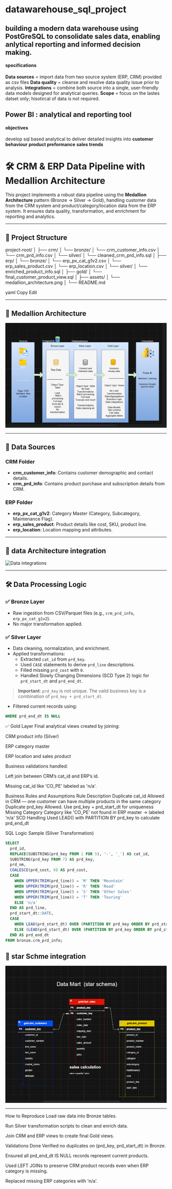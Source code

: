 # datawarehouse_sql_project
## building a modern data warehouse using PostGreSQL to consolidate sales data, enabling anlytical reporting and informed decision making.

#### specifications
**Data sources** = import data from two source system (ERP, CRM) provided as csv files
**Data quality** = cleanse and resolve data quality issue prior to analysis.
**Integrations** = combine both source into a single, user-friendly data models designed for analytical queries.
**Scope** = focus on the lastes datset only; hisotircal of data is not required. 

## Power BI : analytical and reporting tool

#### objectives
develop sql based analytical to deliver detailed insights into 
**customer behaviour**
**product preformance**
**sales trends**

# 🛠️ CRM & ERP Data Pipeline with Medallion Architecture

This project implements a robust data pipeline using the **Medallion Architecture** pattern (Bronze → Silver → Gold), handling customer data from the CRM system and product/category/location data from the ERP system. It ensures data quality, transformation, and enrichment for reporting and analytics.

---

## 📁 Project Structure

project-root/
│
├── crm/
│ └── bronze/
│ └── crm_customer_info.csv
│ └── crm_prd_info.csv
│ └── silver/
│ └── cleaned_crm_prd_info.sql
│
├── erp/
│ └── bronze/
│ └── erp_px_cat_g1v2.csv
│ └── erp_sales_product.csv
│ └── erp_location.csv
│ └── silver/
│ └── enriched_product_info.sql
│
├── gold/
│ └── final_customer_product_view.sql
│
├── assets/
│ └── medallion_architecture.png
│
└── README.md

yaml
Copy
Edit

---

## 🧱 Medallion Architecture

![Medallion Architecture](documents/medallion_architecture.png)

---

## 🧾 Data Sources

### CRM Folder
- **crm_customer_info**: Contains customer demographic and contact details.
- **crm_prd_info**: Contains product purchase and subscription details from CRM.

### ERP Folder
- **erp_px_cat_g1v2**: Category Master (Category, Subcategory, Maintenance Flag).
- **erp_sales_product**: Product details like cost, SKU, product line.
- **erp_location**: Location mapping and attributes.

---

## 🧱 data Architecture integration

![Data integrations](documents/data_schme.png)

---

## 🛠️ Data Processing Logic

### ✅ Bronze Layer
- Raw ingestion from CSV/Parquet files (e.g., `crm_prd_info`, `erp_px_cat_g1v2`).
- No major transformation applied.

### ✅ Silver Layer
- Data cleaning, normalization, and enrichment.
- Applied transformations:
  - Extracted `cat_id` from `prd_key`.
  - Used `CASE` statements to derive `prd_line` descriptions.
  - Filled missing `prd_cost` with `0`.
  - Handled Slowly Changing Dimensions (SCD Type 2) logic for `prd_start_dt` and `prd_end_dt`.

> **Important**: `prd_key` is not unique. The valid business key is a combination of `prd_key + prd_start_dt`.

- Filtered current records using:
```sql
WHERE prd_end_dt IS NULL
```
✅ Gold Layer
Final analytical views created by joining:

CRM product info (Silver)

ERP category master

ERP location and sales product

Business validations handled:

Left join between CRM’s cat_id and ERP’s id.

Missing cat_id like 'CO_PE' labeled as 'n/a'.

Business Rules and Assumptions
Rule	Description
Duplicate cat_id	Allowed in CRM — one customer can have multiple products in the same category
Duplicate prd_key	Allowed. Use prd_key + prd_start_dt for uniqueness
Missing Category	Category like 'CO_PE' not found in ERP master → labeled 'n/a'
SCD Handling	Used LEAD() with PARTITION BY prd_key to calculate prd_end_dt

SQL Logic Sample (Silver Transformation)
```sql
SELECT
  prd_id,
  REPLACE(SUBSTRING(prd_key FROM 1 FOR 5), '-', '_') AS cat_id,
  SUBSTRING(prd_key FROM 7) AS prd_key,
  prd_nm,
  COALESCE(prd_cost, 0) AS prd_cost,
  CASE 
    WHEN UPPER(TRIM(prd_line)) = 'M' THEN 'Mountain'
    WHEN UPPER(TRIM(prd_line)) = 'R' THEN 'Road'
    WHEN UPPER(TRIM(prd_line)) = 'S' THEN 'Other Sales'
    WHEN UPPER(TRIM(prd_line)) = 'T' THEN 'Touring'
    ELSE 'n/a'
  END AS prd_line,
  prd_start_dt::DATE,
  CASE
    WHEN LEAD(prd_start_dt) OVER (PARTITION BY prd_key ORDER BY prd_start_dt) IS NULL THEN NULL
    ELSE (LEAD(prd_start_dt) OVER (PARTITION BY prd_key ORDER BY prd_start_dt) - INTERVAL '1 day')::DATE
  END AS prd_end_dt
FROM bronze.crm_prd_info;
```


## 🧱 star Schme integration

![star Schme](documents/star_schema.png)

---

How to Reproduce
Load raw data into Bronze tables.

Run Silver transformation scripts to clean and enrich data.

Join CRM and ERP views to create final Gold views.

Validations Done
Verified no duplicates on (prd_key, prd_start_dt) in Bronze.

Ensured all prd_end_dt IS NULL records represent current products.

Used LEFT JOINs to preserve CRM product records even when ERP category is missing.

Replaced missing ERP categories with 'n/a'.



